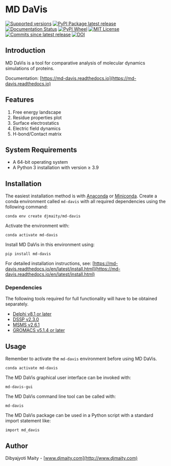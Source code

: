 MD DaVis
========

[![Supported versions][python-badge]][python-link]
[![PyPI Package latest release][pypi-badge]][pypi-link]
[![Documentation Status][docs-badge]][docs-link]
[![PyPI Wheel][wheel-badge]][wheel-link]
[![MIT License][license-badge]][license-link]
[![Commits since latest release][commits-badge]][commits-link]
[![DOI][zenodo-badge]][zenodo-link]

Introduction
------------
MD DaVis is a tool for comparative analysis of molecular dynamics simulations of proteins.

Documentation: [https://md-davis.readthedocs.io](https://md-davis.readthedocs.io)

Features
--------
1. Free energy landscape
2. Residue properties plot
3. Surface electrostatics
4. Electric field dynamics
5. H-bond/Contact matrix

System Requirements
-------------------

* A 64-bit operating system
* A Python 3 installation with version ≥ 3.9

Installation
------------
The easiest installation method is with
[Anaconda](https://www.anaconda.com/products/individual) or
[Miniconda](https://docs.conda.io/en/latest/miniconda.html).
Create a conda environment called `md-davis` with all required dependencies using the following command:
```
conda env create djmaity/md-davis
```
Activate the environment with:
```
conda activate md-davis
```
Install MD DaVis in this environment using:
```
pip install md-davis
```

For detailed installation instructions, see:
[https://md-davis.readthedocs.io/en/latest/install.html](https://md-davis.readthedocs.io/en/latest/install.html)

### Dependencies

The following tools required for full functionality will have to be obtained separately.
* [Delphi v8.1 or later](http://compbio.clemson.edu/delphi)
* [DSSP v2.3.0](https://github.com/cmbi/dssp)
* [MSMS v2.6.1](https://ccsb.scripps.edu/msms/downloads/)
* [GROMACS v5.1.4 or later](https://www.gromacs.org)

Usage
-----

Remember to activate the `md-davis` environment before using MD DaVis.
```
conda activate md-davis
```

The MD DaVis graphical user interface can be invoked with:
```
md-davis-gui
```
The MD DaVis command line tool can be called with:
```
md-davis
```
The MD DaVis package can be used in a Python script with a standard import
statement like:
```
import md_davis
```

Author
------
Dibyajyoti Maity - [www.djmaity.com](http://www.djmaity.com)

<!--  --------------------------------------------------------------------- -->
[pypi-badge]: https://img.shields.io/pypi/v/md-davis.svg
[pypi-link]: https://pypi.org/project/md-davis
[docs-badge]: https://readthedocs.org/projects/md-davis/badge/?version=latest
[docs-link]: https://md-davis.readthedocs.io/en/latest/
[wheel-badge]: https://img.shields.io/pypi/wheel/md-davis.svg
[wheel-link]: https://pypi.org/project/md-davis
[python-badge]: https://img.shields.io/pypi/pyversions/md-davis.svg
[python-link]: https://pypi.org/project/md-davis
[commits-badge]: https://img.shields.io/github/last-commit/djmaity/md-davis
[commits-link]: https://github.com/djmaity/md-davis/
[license-badge]: https://img.shields.io/pypi/l/md-davis?color=success
[license-link]: https://github.com/djmaity/md-davis/blob/master/LICENSE
[zenodo-badge]: https://zenodo.org/badge/186578728.svg
[zenodo-link]: https://zenodo.org/badge/latestdoi/186578728
